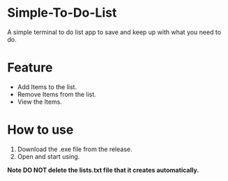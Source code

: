 # Simple-To-Do-List
A simple terminal to do list app to save and keep up with what you need to do.

# Feature
- Add Items to the list.
- Remove Items from the list.
- View the Items.

# How to use
1. Download the .exe file from the release.
2. Open and start using.

**Note DO NOT delete the lists.txt file that it creates automatically.**
